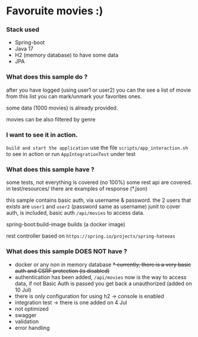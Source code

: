# Favoruite movies :)

### Stack used

* Spring-boot
* Java 17
* H2 (memory database) to have some data
* JPA

### What does this sample do ?
after you have logged (using user1 or user2) you can the see a list of movie
from this list you can mark/unmark your favorites ones.

some data (1000 movies) is already provided.

movies can be also filtered by genre

### I want to see it in action.

`build and start the application` use the file `scripts/app_interaction.sh` to see in action
or
run `AppIntegrationTest` under test

### What does this sample have ?

some tests, not everything is covered (no 100%) some rest api are covered.
in test/resources/ there are examples of response (*.json)

this sample contains basic auth, via username & password. the 2 users that exists are
`user1` and `user2` (password same as username)
junit to cover auth, is included,
basic auth `/api/movies` to access data.

spring-boot:build-image builds (a docker image)

rest controller based on `https://spring.io/projects/spring-hateoas`


### What does this sample DOES NOT have ?

* docker or any non in memory database
~~* currently, there is a very basic auth and CSRF protection (is disabled)~~
* authentication has been added, `/api/movies` now is the way to access data, if not Basic Auth is passed you get back a unauthorized (added on 10 Jul)
* there is only configuration for using h2 -> console is enabled
* integration test -> there is one added on 4 Jul
* not optimized
* swagger
* validation
* error handling
